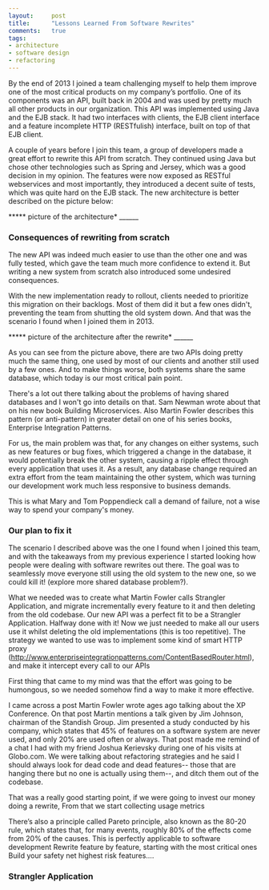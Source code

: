 ```yaml
---
layout:     post
title:      "Lessons Learned From Software Rewrites"
comments:   true
tags:
- architecture
- software design
- refactoring
---
```


By the end of 2013 I joined a team challenging myself to help them improve one of the most critical products on my company’s portfolio. One of its components was an API, built back in 2004 and was used by pretty much all other products in our organization. This API was implemented using Java and the EJB stack. It had two interfaces with clients, the EJB client interface and a feature incomplete HTTP (RESTfulish) interface, built on top of that EJB client.

A couple of years before I join this team, a group of developers made a great effort to rewrite this API from scratch. They continued using Java but chose other technologies such as Spring and Jersey, which was a good decision in my opinion. The features were now exposed as RESTful webservices and most importantly, they introduced a decent suite of tests, which was quite hard on the EJB stack. The new architecture is better described on the picture below:

***** picture of the architecture* ______


### Consequences of rewriting from scratch

The new API was indeed much easier to use than the other one and was fully tested, which gave the team much more confidence to extend it. But writing a new system from scratch also introduced some undesired consequences.

With the new implementation ready to rollout, clients needed to prioritize this migration on their backlogs. Most of them did it but a few ones didn't, preventing the team from shutting the old system down. And that was the scenario I found when I joined them in 2013.

***** picture of the architecture after the rewrite* ______

As you can see from the picture above, there are two APIs doing pretty much the same thing, one used by most of our clients and another still used by a few ones. And to make things worse, both systems share the same database, which today is our most critical pain point.

There's a lot out there talking about the problems of having shared databases and I won't go into details on that. Sam Newman wrote about that on his new book Building Microservices. Also Martin Fowler describes this pattern (or anti-pattern) in greater detail on one of his series books, Enterprise Integration Patterns.

For us, the main problem was that, for any changes on either systems, such as new features or bug fixes, which triggered a change in the database, it would potentially break the other system, causing a ripple effect through every application that uses it. As a result, any database change required an extra effort from the team maintaining the other system, which was turning our development work much less responsive to business demands.

This is what Mary and Tom Poppendieck call a demand of failure, not a wise way to spend your company's money.

### Our plan to fix it

The scenario I described above was the one I found when I joined this team, and with the takeaways from my previous experience I started looking how people were dealing with software rewrites out there. The goal was to seamlessly move everyone still using the old system to the new one, so we could kill it! (explore more shared database problem?).

What we needed was to create what Martin Fowler calls Strangler Application, and migrate incrementally every feature to it and then deleting from the old codebase. Our new API was a perfect fit to be a Strangler Application. Halfway done with it! Now we just needed to make all our users use it whilst deleting the old implementations (this is too repetitive). The strategy we wanted to use was to implement some kind of smart HTTP proxy (http://www.enterpriseintegrationpatterns.com/ContentBasedRouter.html), and make it intercept every call to our APIs

First thing that came to my mind was that the effort was going to be humongous, so we needed somehow find a way to make it more effective.

I came across a post Martin Fowler wrote ages ago talking about the XP Conference. On that post Martin mentions a talk given by Jim Johnson, chairman of the Standish Group. Jim presented a study conducted by his company, which states that 45% of features on a software system are never used, and only 20% are used often or always. That post made me remind of a chat I had with my friend Joshua Kerievsky during one of his visits at Globo.com. We were talking about refactoring strategies and he said I should always look for dead code and dead features-- those that are hanging there but no one is actually using them--, and ditch them out of the codebase.

That was a really good starting point, if we were going to invest our money doing a rewrite,
From that we start collecting usage metrics

There’s also a principle called Pareto principle, also known as the 80-20 rule, which states that, for many events, roughly 80% of the effects come from 20% of the causes. This is perfectly applicable to software development
Rewrite feature by feature, starting with the most critical ones
Build your safety net
highest risk features….

### Strangler Application ###
